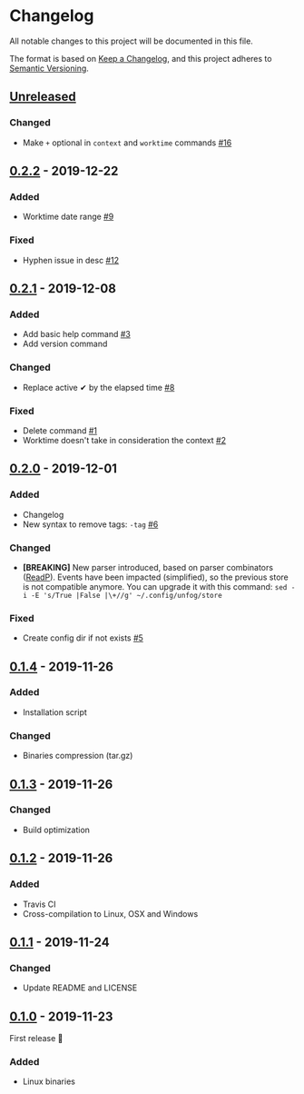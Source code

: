 # Changelog

All notable changes to this project will be documented in this file.

The format is based on [Keep a Changelog](https://keepachangelog.com/en/1.0.0/),
and this project adheres to [Semantic Versioning](https://semver.org/spec/v2.0.0.html).

## [Unreleased]

### Changed

- Make `+` optional in `context` and `worktime` commands [#16]

## [0.2.2] - 2019-12-22

### Added

- Worktime date range [#9]

### Fixed

- Hyphen issue in desc [#12]

## [0.2.1] - 2019-12-08

### Added

- Add basic help command [#3]
- Add version command

### Changed

- Replace active ✔ by the elapsed time [#8]

### Fixed

- Delete command [#1]
- Worktime doesn't take in consideration the context [#2]

## [0.2.0] - 2019-12-01

### Added 

- Changelog
- New syntax to remove tags: `-tag` [#6]

### Changed

- **[BREAKING]** New parser introduced, based on parser combinators ([ReadP](https://hackage.haskell.org/package/base-4.12.0.0/docs/Text-ParserCombinators-ReadP.html)). Events have been impacted (simplified), so the previous store is not compatible anymore. You can upgrade it with this command: `sed -i -E 's/True |False |\+//g' ~/.config/unfog/store`

### Fixed 

- Create config dir if not exists [#5]

## [0.1.4] - 2019-11-26

### Added

- Installation script

### Changed

- Binaries compression (tar.gz)

## [0.1.3] - 2019-11-26

### Changed

- Build optimization

## [0.1.2] - 2019-11-26

### Added

- Travis CI
- Cross-compilation to Linux, OSX and Windows

## [0.1.1] - 2019-11-24

### Changed

- Update README and LICENSE

## [0.1.0] - 2019-11-23

First release :tada:

### Added

- Linux binaries

[unreleased]: https://github.com/unfog-io/unfog-cli/compare/v0.2.2...HEAD
[0.2.2]: https://github.com/unfog-io/unfog-cli/compare/v0.2.1...v0.2.2
[0.2.1]: https://github.com/unfog-io/unfog-cli/compare/v0.2.0...v0.2.1
[0.2.0]: https://github.com/unfog-io/unfog-cli/compare/v0.1.4...v0.2.0
[0.1.4]: https://github.com/unfog-io/unfog-cli/compare/v0.1.3...v0.1.4
[0.1.3]: https://github.com/unfog-io/unfog-cli/compare/v0.1.2...v0.1.3
[0.1.2]: https://github.com/unfog-io/unfog-cli/compare/v0.1.1...v0.1.2
[0.1.1]: https://github.com/unfog-io/unfog-cli/compare/v0.1.0...v0.1.1
[0.1.0]: https://github.com/unfog-io/unfog-cli/releases/tag/v0.1.0

[#1]: https://github.com/unfog-io/unfog-cli/issues/1
[#2]: https://github.com/unfog-io/unfog-cli/issues/2
[#3]: https://github.com/unfog-io/unfog-cli/issues/3
[#5]: https://github.com/unfog-io/unfog-cli/issues/5
[#6]: https://github.com/unfog-io/unfog-cli/issues/6
[#8]: https://github.com/unfog-io/unfog-cli/issues/8
[#9]: https://github.com/unfog-io/unfog-cli/issues/9
[#12]: https://github.com/unfog-io/unfog-cli/issues/12
[#16]: https://github.com/unfog-io/unfog-cli/issues/16
